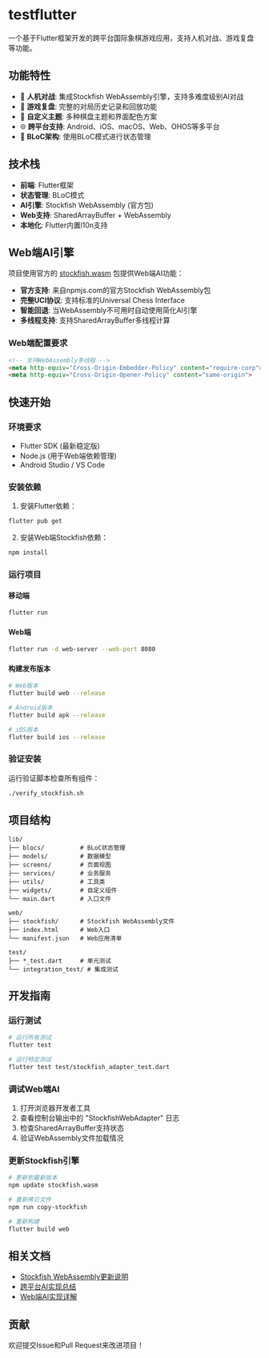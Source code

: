 # testflutter

一个基于Flutter框架开发的跨平台国际象棋游戏应用，支持人机对战、游戏复盘等功能。

## 功能特性

- 🎯 **人机对战**: 集成Stockfish WebAssembly引擎，支持多难度级别AI对战
- 🔄 **游戏复盘**: 完整的对局历史记录和回放功能
- 🎨 **自定义主题**: 多种棋盘主题和界面配色方案
- 🌐 **跨平台支持**: Android、iOS、macOS、Web、OHOS等多平台
- 🔧 **BLoC架构**: 使用BLoC模式进行状态管理

## 技术栈

- **前端**: Flutter框架
- **状态管理**: BLoC模式
- **AI引擎**: Stockfish WebAssembly (官方包)
- **Web支持**: SharedArrayBuffer + WebAssembly
- **本地化**: Flutter内置l10n支持

## Web端AI引擎

项目使用官方的 [stockfish.wasm](https://npmjs.com/package/stockfish.wasm) 包提供Web端AI功能：

- **官方支持**: 来自npmjs.com的官方Stockfish WebAssembly包
- **完整UCI协议**: 支持标准的Universal Chess Interface
- **智能回退**: 当WebAssembly不可用时自动使用简化AI引擎
- **多线程支持**: 支持SharedArrayBuffer多线程计算

### Web端配置要求

```html
<!-- 支持WebAssembly多线程 -->
<meta http-equiv="Cross-Origin-Embedder-Policy" content="require-corp">
<meta http-equiv="Cross-Origin-Opener-Policy" content="same-origin">
```

## 快速开始

### 环境要求

- Flutter SDK (最新稳定版)
- Node.js (用于Web端依赖管理)
- Android Studio / VS Code

### 安装依赖

1. 安装Flutter依赖：
```bash
flutter pub get
```

2. 安装Web端Stockfish依赖：
```bash
npm install
```

### 运行项目

#### 移动端
```bash
flutter run
```

#### Web端
```bash
flutter run -d web-server --web-port 8080
```

#### 构建发布版本
```bash
# Web版本
flutter build web --release

# Android版本
flutter build apk --release

# iOS版本
flutter build ios --release
```

### 验证安装

运行验证脚本检查所有组件：
```bash
./verify_stockfish.sh
```

## 项目结构

```
lib/
├── blocs/          # BLoC状态管理
├── models/         # 数据模型
├── screens/        # 页面视图
├── services/       # 业务服务
├── utils/          # 工具类
├── widgets/        # 自定义组件
└── main.dart       # 入口文件

web/
├── stockfish/      # Stockfish WebAssembly文件
├── index.html      # Web入口
└── manifest.json   # Web应用清单

test/
├── *_test.dart     # 单元测试
└── integration_test/ # 集成测试
```

## 开发指南

### 运行测试

```bash
# 运行所有测试
flutter test

# 运行特定测试
flutter test test/stockfish_adapter_test.dart
```

### 调试Web端AI

1. 打开浏览器开发者工具
2. 查看控制台输出中的 "StockfishWebAdapter" 日志
3. 检查SharedArrayBuffer支持状态
4. 验证WebAssembly文件加载情况

### 更新Stockfish引擎

```bash
# 更新到最新版本
npm update stockfish.wasm

# 重新拷贝文件
npm run copy-stockfish

# 重新构建
flutter build web
```

## 相关文档

- [Stockfish WebAssembly更新说明](STOCKFISH_WASM_UPDATE.md)
- [跨平台AI实现总结](AI_IMPLEMENTATION_SUMMARY.md)
- [Web端AI实现详解](WEB_AI_IMPLEMENTATION.md)

## 贡献

欢迎提交Issue和Pull Request来改进项目！
